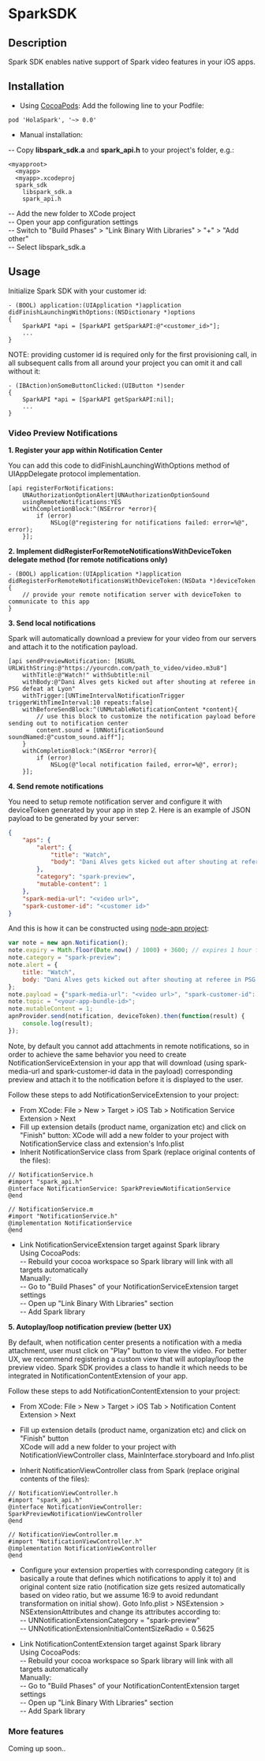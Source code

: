 # SparkSDK

## Description

Spark SDK enables native support of Spark video features in your iOS apps.

## Installation
- Using [CocoaPods](https://cocoapods.org):
Add the following line to your Podfile:
```
pod 'HolaSpark', '~> 0.0'
```

- Manual installation:

-- Copy **libspark_sdk.a** and **spark_api.h** to your project's folder, e.g.:
```
<myapproot>
  <myapp>
  <myapp>.xcodeproj
  spark_sdk
    libspark_sdk.a
    spark_api.h
```
-- Add the new folder to XCode project\
-- Open your app configuration settings\
-- Switch to "Build Phases" > "Link Binary With Libraries" > "+" > "Add other"\
-- Select libspark_sdk.a

## Usage

Initialize Spark SDK with your customer id:
```objc
- (BOOL) application:(UIApplication *)application didFinishLaunchingWithOptions:(NSDictionary *)options
{
    SparkAPI *api = [SparkAPI getSparkAPI:@"<customer_id>"];
    ...
}
```

NOTE: providing customer id is required only for the first provisioning call, in all subsequent calls from all around your project you can omit it and call without it:
```objc
- (IBAction)onSomeButtonClicked:(UIButton *)sender
{
    SparkAPI *api = [SparkAPI getSparkAPI:nil];
    ...
}
```

### Video Preview Notifications
**1. Register your app within Notification Center**

You can add this code to didFinishLaunchingWithOptions method of UIAppDelegate protocol implementation.

```objc
[api registerForNotifications:
    UNAuthorizationOptionAlert|UNAuthorizationOptionSound
    usingRemoteNotifications:YES
    withCompletionBlock:^(NSError *error){
        if (error)
            NSLog(@"registering for notifications failed: error=%@", error);
    }];
```

**2. Implement didRegisterForRemoteNotificationsWithDeviceToken delegate method (for remote notifications only)**
```objc
- (BOOL) application:(UIApplication *)application didRegisterForRemoteNotificationsWithDeviceToken:(NSData *)deviceToken
{
    // provide your remote notification server with deviceToken to communicate to this app
}
```

**3. Send local notifications**

Spark will automatically download a preview for your video from our servers and attach it to the notification payload.
```objc
[api sendPreviewNotification: [NSURL URLWithString:@"https://yourcdn.com/path_to_video/video.m3u8"]
    withTitle:@"Watch!" withSubtitle:nil
    withBody:@"Dani Alves gets kicked out after shouting at referee in PSG defeat at Lyon"
    withTrigger:[UNTimeIntervalNotificationTrigger triggerWithTimeInterval:10 repeats:false]
    withBeforeSendBlock:^(UNMutableNotificationContent *content){
        // use this block to customize the notification payload before sending out to notification center
        content.sound = [UNNotificationSound soundNamed:@"custom_sound.aiff"];
    }
    withCompletionBlock:^(NSError *error){
        if (error)
            NSLog(@"local notification failed, error=%@", error);
    }];
```

**4. Send remote notifications**

You need to setup remote notification server and configure it with deviceToken generated by your app in step 2.
Here is an example of JSON payload to be generated by your server:
```json
{
    "aps": {
        "alert": {
            "title": "Watch",
            "body": "Dani Alves gets kicked out after shouting at referee in PSG defeat at Lyon" 
        },
        "category": "spark-preview",
        "mutable-content": 1  
    },
    "spark-media-url": "<video url>",
    "spark-customer-id": "<customer id>"
}
```

And this is how it can be constructed using [node-apn project](https://github.com/node-apn/node-apn):
```js
var note = new apn.Notification();
note.expiry = Math.floor(Date.now() / 1000) + 3600; // expires 1 hour from now
note.category = "spark-preview";
note.alert = {
    title: "Watch",
    body: "Dani Alves gets kicked out after shouting at referee in PSG defeat at Lyon",
};
note.payload = {"spark-media-url": "<video url>", "spark-customer-id": "<customer id>"};
note.topic = "<your-app-bundle-id>";
note.mutableContent = 1;
apnProvider.send(notification, deviceToken).then(function(result) {
    console.log(result);
});
```

Note, by default you cannot add attachments in remote notifications, so in order to achieve the same behavior you need to create NotificationServiceExtension in your app that will download (using spark-media-url and spark-customer-id data in the payload) corresponding preview and attach it to the notification before it is displayed to the user.

Follow these steps to add NotificationServiceExtension to your project:
- From XCode: File > New > Target > iOS Tab > Notification Service Extension > Next
- Fill up extension details (product name, organization etc) and click on "Finish" button: XCode will add a new folder to your project with NotificationService class and extension's Info.plist
- Inherit NotificationService class from Spark (replace original contents of the files):
```objc
// NotificationService.h
#import "spark_api.h"
@interface NotificationService: SparkPreviewNotificationService
@end
```
```objc
// NotificationService.m
#import "NotificationService.h"
@implementation NotificationService
@end
```
- Link NotificationServiceExtension target against Spark library\
Using CocoaPods:\
-- Rebuild your cocoa workspace so Spark library will link with all targets automatically\
Manually:\
-- Go to "Build Phases" of your NotificationServiceExtension target settings\
-- Open up "Link Binary With Libraries" section\
-- Add Spark library

**5. Autoplay/loop notification preview (better UX)**

By default, when notification center presents a notification with a media attachment, user must click on "Play" button to view the video. For better UX, we recommend registering a custom view that will autoplay/loop the preview video. Spark SDK provides a class to handle it which needs to be integrated in NotificationContentExtension of your app.

Follow these steps to add NotificationContentExtension to your project:

- From XCode: File > New > Target > iOS Tab > Notification Content Extension > Next

- Fill up extension details (product name, organization etc) and click on "Finish" button\
XCode will add a new folder to your project with NotificationViewController class, MainInterface.storyboard and Info.plist

- Inherit NotificationViewController class from Spark (replace original contents of the files):
```objc
// NotificationViewController.h
#import "spark_api.h"
@interface NotificationViewController: SparkPreviewNotificationViewController
@end
```
```objc
// NotificationViewController.m
#import "NotificationViewController.h"
@implementation NotificationViewController
@end
```

- Configure your extension properties with corresponding category (it is basically a route that defines which notifications to apply it to) and original content size ratio (notification size gets resized automatically based on video ratio, but we assume 16:9 to avoid redundant transformation on initial show).
Goto Info.plist > NSExtension > NSExtensionAttributes and change its attributes according to:\
-- UNNotificationExtensionCategory = "spark-preview"\
-- UNNotificationExtensionInitialContentSizeRadio = 0.5625

- Link NotificationContentExtension target against Spark library\
Using CocoaPods:\
-- Rebuild your cocoa workspace so Spark library will link with all targets automatically\
Manually:\
-- Go to "Build Phases" of your NotificationContentExtension target settings\
-- Open up "Link Binary With Libraries" section\
-- Add Spark library

### More features
Coming up soon..
